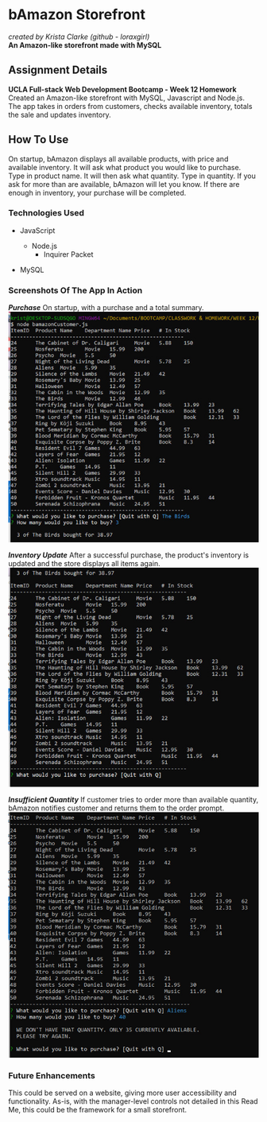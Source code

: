 # bAmazon Storefront
_created by Krista Clarke (github - loraxgirl)_<br>
**An Amazon-like storefront made with MySQL**

## Assignment Details
**UCLA Full-stack Web Development Bootcamp - Week 12 Homework**<br>
Created an Amazon-like storefront with MySQL, Javascript and Node.js. The app takes in orders from customers, checks available inventory, totals the sale and updates inventory. 


## How To Use
On startup, bAmazon displays all available products, with price and available inventory.
It will ask what product you would like to purchase. Type in product name.
It will then ask what quantity. Type in quantity. If you ask for more than are available, bAmazon will let you know.
If there are enough in inventory, your purchase will be completed.


### Technologies Used
* JavaScript
  * Node.js
    * Inquirer Packet

* MySQL


### Screenshots Of The App In Action
**_Purchase_** On startup, with a purchase and a total summary.
![Purchase](bamazon1.jpg)

**_Inventory Update_** After a successful purchase, the product's inventory is updated and the store displays all items again.
![Inventory Update](bamazon2.jpg)

**_Insufficient Quantity_** If customer tries to order more than available quantity, bAmazon notifies customer and returns them to the order prompt.
![Insufficient Quantity](bamazon3.jpg)


### Future Enhancements
This could be served on a website, giving more user accessibility and functionality. As-is, with the manager-level controls not detailed in this Read Me, this could be the framework for a small storefront.
